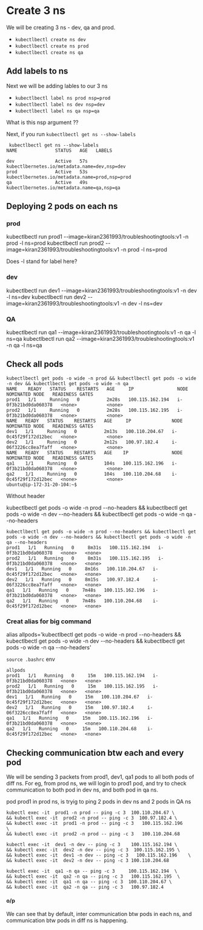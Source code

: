 
# Create 3 ns

We will be creating 3 ns - dev, qa and prod.

- `kubectlbectl create ns dev`
- `kubectlbectl create ns prod`
- `kubectlbectl create ns qa`

## Add labels to ns


Next we will be adding lables to our 3 ns

- `kubectlbectl label ns prod nsp=prod`
- `kubectlbectl label ns dev nsp=dev`
- `kubectlbectl label ns qa nsp=qa`

 What is this nsp argument ??

Next, if you run `kubectlbectl get ns --show-labels`

```
 kubectlbectl get ns --show-labels
NAME              STATUS   AGE   LABELS

dev               Active   57s   kubectlbernetes.io/metadata.name=dev,nsp=dev
prod              Active   53s   kubectlbernetes.io/metadata.name=prod,nsp=prod
qa                Active   49s   kubectlbernetes.io/metadata.name=qa,nsp=qa

```
## Deploying 2 pods on each ns

### prod

kubectlbectl run prod1 --image=kiran2361993/troubleshootingtools:v1 -n prod -l ns=prod
kubectlbectl run prod2 --image=kiran2361993/troubleshootingtools:v1 -n prod -l ns=prod

 Does -l stand for label here?


### dev

kubectlbectl run dev1 --image=kiran2361993/troubleshootingtools:v1 -n dev -l ns=dev
kubectlbectl run dev2 --image=kiran2361993/troubleshootingtools:v1 -n dev -l ns=dev

### QA

kubectlbectl run qa1 --image=kiran2361993/troubleshootingtools:v1 -n qa -l ns=qa
kubectlbectl run qa2 --image=kiran2361993/troubleshootingtools:v1 -n qa -l ns=qa

## Check all pods 

```
kubectlbectl get pods -o wide -n prod && kubectlbectl get pods -o wide -n dev && kubectlbectl get pods -o wide -n qa
NAME    READY   STATUS    RESTARTS   AGE     IP                NODE                  NOMINATED NODE   READINESS GATES
prod1   1/1     Running   0          2m28s   100.115.162.194   i-0f3b21bd0da060378   <none>           <none>
prod2   1/1     Running   0          2m28s   100.115.162.195   i-0f3b21bd0da060378   <none>           <none>
NAME   READY   STATUS    RESTARTS   AGE     IP               NODE                  NOMINATED NODE   READINESS GATES
dev1   1/1     Running   0          2m13s   100.110.204.67   i-0c45f29f172d12bec   <none>           <none>
dev2   1/1     Running   0          2m12s   100.97.182.4     i-06f3226cc8ea7faff   <none>           <none>
NAME   READY   STATUS    RESTARTS   AGE    IP                NODE                  NOMINATED NODE   READINESS GATES
qa1    1/1     Running   0          104s   100.115.162.196   i-0f3b21bd0da060378   <none>           <none>
qa2    1/1     Running   0          104s   100.110.204.68    i-0c45f29f172d12bec   <none>           <none>
ubuntu@ip-172-31-20-104:~$ 

```

Without header

kubectlbectl get pods -o wide -n prod --no-headers && kubectlbectl get pods -o wide -n dev --no-headers && kubectlbectl get pods -o wide -n qa --no-headers

```
kubectlbectl get pods -o wide -n prod --no-headers && kubectlbectl get pods -o wide -n dev --no-headers && kubectlbectl get pods -o wide -n qa --no-headers
prod1   1/1   Running   0     8m31s   100.115.162.194   i-0f3b21bd0da060378   <none>   <none>
prod2   1/1   Running   0     8m31s   100.115.162.195   i-0f3b21bd0da060378   <none>   <none>
dev1   1/1   Running   0     8m16s   100.110.204.67   i-0c45f29f172d12bec   <none>   <none>
dev2   1/1   Running   0     8m15s   100.97.182.4     i-06f3226cc8ea7faff   <none>   <none>
qa1   1/1   Running   0     7m48s   100.115.162.196   i-0f3b21bd0da060378   <none>   <none>
qa2   1/1   Running   0     7m48s   100.110.204.68    i-0c45f29f172d12bec   <none>   <none>

```
### Creat alias for big command

alias allpods='kubectlbectl get pods -o wide -n prod --no-headers && kubectlbectl get pods -o wide -n dev --no-headers && kubectlbectl get pods -o wide -n qa --no-headers'

`source .bashrc`
env

```
allpods
prod1   1/1   Running   0     15m   100.115.162.194   i-0f3b21bd0da060378   <none>   <none>
prod2   1/1   Running   0     15m   100.115.162.195   i-0f3b21bd0da060378   <none>   <none>
dev1   1/1   Running   0     15m   100.110.204.67   i-0c45f29f172d12bec   <none>   <none>
dev2   1/1   Running   0     15m   100.97.182.4     i-06f3226cc8ea7faff   <none>   <none>
qa1   1/1   Running   0     15m   100.115.162.196   i-0f3b21bd0da060378   <none>   <none>
qa2   1/1   Running   0     15m   100.110.204.68    i-0c45f29f172d12bec   <none>   <none>

```

## Checking communication btw each and every pod

We will be sending 3 packets from prod1, dev1, qa1 pods to all both pods of diff ns. For eg, from prod ns, we will login to prod1 pod, and try to check communication to both pod in dev ns, and both pod in qa ns.


pod prod1 in prod ns, is tryig to ping 2 pods in dev ns and 2 pods in QA ns
```
kubectl exec -it  prod1 -n prod -- ping -c 3  100.110.204.67 \
&& kubectl exec -it  prod2 -n prod -- ping -c 3  100.97.182.4 \
&& kubectl exec -it  prod1 -n prod -- ping -c 3   100.115.162.196     \
&& kubectl exec -it  prod2 -n prod -- ping -c 3   100.110.204.68
```

```
kubectl exec -it  dev1 -n dev -- ping -c 3    100.115.162.194 \
&& kubectl exec -it  dev2 -n dev -- ping -c 3  100.115.162.195 \
&& kubectl exec -it  dev1 -n dev -- ping -c 3   100.115.162.196    \
&& kubectl exec -it  dev2 -n dev -- ping -c 3 100.110.204.68
```

```
kubectl exec -it  qa1 -n qa -- ping -c 3     100.115.162.194  \
&& kubectl exec -it  qa2 -n qa -- ping -c 3   100.115.162.195  \
&& kubectl exec -it  qa1 -n qa -- ping -c 3  100.110.204.67 \
&& kubectl exec -it  qa2 -n qa -- ping -c 3   100.97.182.4
```

#### o/p

We can see that by default, inter communication btw pods in each ns, and communication btw pods in diff ns is happening.


